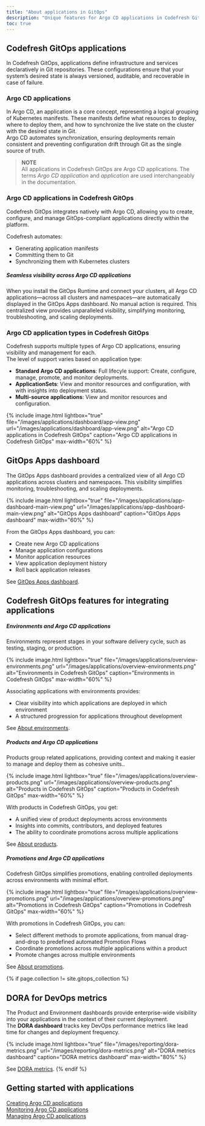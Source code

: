 ```yaml
---
title: "About applications in GitOps"
description: "Unique features for Argo CD applications in Codefresh GitOps"
toc: true
---
```







## Codefresh GitOps applications
In Codefresh GitOps, applications define infrastructure and services declaratively in Git repositories. These configurations ensure that your system’s desired state is always versioned, auditable, and recoverable in case of failure.

### Argo CD applications
In Argo CD, an application is a core concept, representing a logical grouping of Kubernetes manifests. These manifests define what resources to deploy, where to deploy them, and how to synchronize the live state on the cluster with the desired state  in Git.  
Argo CD automates synchronization, ensuring deployments remain consistent and preventing configuration drift through Git as the single source of truth. 

>**NOTE**  
All applications in Codefresh GitOps are Argo CD applications. The terms _Argo CD application_ and _application_ are used interchangeably in the documentation.

### Argo CD applications in Codefresh GitOps

Codefresh GitOps integrates natively with Argo CD, allowing you to create, configure, and manage GitOps-compliant applications directly within the platform.   

Codefresh automates: 
* Generating application manifests
* Committing them to Git
* Synchronizing them with Kubernetes clusters

##### Seamless visibility across Argo CD applications
When you install the GitOps Runtime and connect your clusters, all Argo CD applications—across all clusters and namespaces—are automatically displayed in the GitOps Apps dashboard. No manual action is required. This centralized view provides unparalleled visibility, simplifying monitoring, troubleshooting, and scaling deployments.

### Argo CD application types in Codefresh GitOps
Codefresh supports multiple types of Argo CD applications, ensuring visibility and management for each.  
The level of support varies based on application type:

* **Standard Argo CD applications**: Full lifecyle support: Create, configure, manage, promote, and monitor deployments.
* **ApplicationSets**: View and monitor resources and configuration, with with insights into deployment status.
* **Multi-source applications**: View and monitor resources and configuration.


{% include
image.html
lightbox="true"
file="/images/applications/dashboard/app-view.png"
url="/images/applications/dashboard/app-view.png"
alt="Argo CD applications in Codefresh GitOps"
caption="Argo CD applications in Codefresh GitOps"
max-width="60%"
%}











## GitOps Apps dashboard
The GitOps Apps dashboard provides a centralized view of all Argo CD applications across clusters and namespaces. This visibility simplifies monitoring, troubleshooting, and scaling deployments.

{% include
image.html
lightbox="true"
file="/images/applications/app-dashboard-main-view.png"
url="/images/applications/app-dashboard-main-view.png"
alt="GitOps Apps dashboard"
caption="GitOps Apps dashboard"
max-width="60%"
%}

From the GitOps Apps dashboard, you can:
* Create new Argo CD applications
* Manage application configurations
* Monitor application resources
* View application deployment history
* Roll back application releases

See [GitOps Apps dashboard]({{site.baseurl}}/docs/dashboards/gitops-apps-dashboard/).

## Codefresh GitOps features for integrating applications

##### Environments and Argo CD applications
Environments represent stages in your software delivery cycle, such as testing, staging, or production.  

{% include
image.html
lightbox="true"
file="/images/applications/overview-environments.png"
url="/images/applications/overview-environments.png"
alt="Environments in Codefresh GitOps"
caption="Environments in Codefresh GitOps"
max-width="60%"
%}

Associating applications with environments provides:
* Clear visibility into which applications are deployed in which environment
* A structured progression for applications throughout development

See [About environments]({{site.baseurl}}/docs/environments/environments-overview/).

##### Products and Argo CD applications
Products group related applications, providing context and making it easier to manage and deploy them as cohesive units.. 

{% include
image.html
lightbox="true"
file="/images/applications/overview-products.png"
url="/images/applications/overview-products.png"
alt="Products in Codefresh GitOps"
caption="Products in Codefresh GitOps"
max-width="60%"
%}

With products in Codefresh GitOps, you get:
* A unified view of product deployments across environments
* Insights into commits, contributors, and deployed features
* The ability to coordinate promotions across multiple applications

See [About products]({{site.baseurl}}/docs/products/about-products/).

##### Promotions and Argo CD applications
Codefresh GitOps simplifies promotions, enabling controlled deployments across environments with minimal effort.


{% include
image.html
lightbox="true"
file="/images/applications/overview-promotions.png"
url="/images/applications/overview-promotions.png"
alt="Promotions in Codefresh GitOps"
caption="Promotions in Codefresh GitOps"
max-width="60%"
%}

With promotions in Codefresh GitOps, you can:
* Select different methods to promote applications, from manual drag-and-drop to predefined automated Promotion Flows
* Coordinate promotions across multiple applications within a product
* Promote changes across multiple environments


See [About promotions]({{site.baseurl}}/docs/promotions/promotions-overview/).

{% if page.collection != site.gitops_collection %}
## DORA for DevOps metrics
The Product and Environment dashboards provide enterprise-wide visibility into your applications in the context of their current deployment.  
The **DORA dashboard** tracks key DevOps performance metrics like lead time for changes and deployment frequency.

{% include
image.html
lightbox="true"
file="/images/reporting/dora-metrics.png"
url="/images/reporting/dora-metrics.png"
alt="DORA metrics dashboard"
caption="DORA metrics dashboard"
max-width="80%"
%}

See [DORA metrics]({{site.baseurl}}/docs/dashboards/dora-metrics/).
{% endif %}

## Getting started with applications
[Creating Argo CD applications]({{site.baseurl}}/docs/deployments/gitops/create-application/)  
[Monitoring Argo CD applications]({{site.baseurl}}/docs/deployments/gitops/monitor-applications/)  
[Managing Argo CD applications]({{site.baseurl}}/docs/deployments/gitops/manage-application/)  



